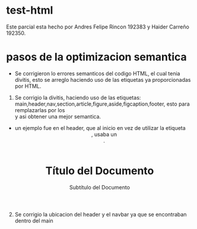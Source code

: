 # test-html

Este parcial esta hecho por Andres Felipe Rincon 192383 y Haider Carreño 192350.

# pasos de la optimizacion semantica

- Se corrigieron lo errores semanticos del codigo HTML, el cual tenia
divitis, esto se arreglo haciendo uso de las etiquetas ya proporcionadas por HTML.

1. Se corrigio la divitis, haciendo uso de las etiquetas: main,header,nav,section,article,figure,aside,figcaption,footer, 
esto para remplazarlas por los <div> y asi obtener una mejor semantica.

- un ejemplo fue en el header, que al inicio en vez de utilizar la etiqueta <header>, usaba un <div>.
<header class="header">
    <h1>Título del Documento</h1>
    <p>Subtítulo del Documento</p>
</header>

2. Se corrigio la ubicacion del header y el navbar ya que se encontraban dentro del main

